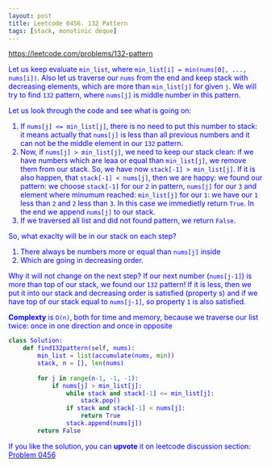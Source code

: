 ```yaml
---
layout: post
title: Leetcode 0456. 132 Pattern
tags: [stack, monotinic deque]
---
```


<a href="https://leetcode.com/problems/132-pattern"> <font color = blue>https://leetcode.com/problems/132-pattern

Let us keep evaluate `min_list`, where `min_list[i] = min(nums[0], ..., nums[i])`.
Also let us traverse our `nums` from the end and keep stack with decreasing elements, which are more than `min_list[j]` for given `j`.
We will try to find `132` pattern, where `nums[j]` is middle number in this pattern.

Let us look through the code and see what is going on:
1. If `nums[j] <= min_list[j]`, there is no need to put this number to stack: it means actually that `nums[j]` is less than all previous numbers and it can not be the middle element in our `132` pattern.
2. Now, if `nums[j] > min_list[j]`, we need to keep our stack clean: if we have numbers which are leaa or equal than `min_list[j]`, we remove them from our stack. So, we have now `stack[-1] > min_list[j]`. If it is also happen, that `stack[-1] < nums[j]`, then we are happy: we found our pattern: we choose `stack[-1]` for our `2` in pattern, `nums[j]` for our `3` and element where minumum reached: `min_list[j]` for our `1`:  we have our `1` less than `2` and `2` less than `3`. In this case we immedietly return `True`. In the end we append `nums[j]` to our stack.
3. If we traversed all list and did not found pattern, we return `False`.

So, what exaclty will be in our stack on each step? 
1. There always be numbers more  or equal than  `nums[j]` inside
2. Which are going in decreasing order. 

Why it will not change on the next step? If our next number (`nums[j-1]`) is more than top of our stack, we found our `132` pattern! If it is less, then we put it into our stack and decreasing order is satisfied (property s) and if we have top of our stack equal to `nums[j-1]`, so property `1` is also satisfied.

**Complexty** is `O(n)`, both for time and memory, because we traverse our list twice: once in one direction and once in opposite


```python
class Solution:
    def find132pattern(self, nums):
        min_list = list(accumulate(nums, min))
        stack, n = [], len(nums)
        
        for j in range(n-1, -1, -1):
            if nums[j] > min_list[j]:
                while stack and stack[-1] <= min_list[j]:
                    stack.pop()
                if stack and stack[-1] < nums[j]:
                    return True
                stack.append(nums[j])           
        return False
```

If you like the solution, you can **upvote** it on leetcode discussion section:<a href="https://leetcode.com/problems/132-pattern/discuss/906876/python-o(n)-solution-with-decreasing-stack-explained"> <font color = blue>Problem 0456
